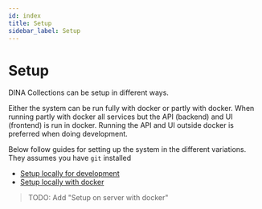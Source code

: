 ```yaml
---
id: index
title: Setup
sidebar_label: Setup
---
```


# Setup

DINA Collections can be setup in different ways.

Either the system can be run fully with docker or partly with docker. When
running partly with docker all services but the API (backend) and UI (frontend)
is run in docker. Running the API and UI outside docker is preferred when doing
development.

Below follow guides for setting up the system in the different variations. They
assumes you have `git` installed

- [Setup locally for development](./setup-locally-for-development.md)
- [Setup locally with docker](./setup-locally-with-docker.md)

> TODO: Add "Setup on server with docker"
